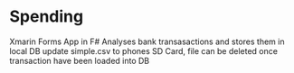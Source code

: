 # Spending

Xmarin Forms App in F#
Analyses bank transasactions and stores them in local DB
update simple.csv to phones SD Card, file can be deleted once transaction have been loaded into DB
